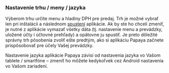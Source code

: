 ### Nastavenie trhu \/ meny \/ jazyka

Výberom trhu určíte menu a hladiny DPH pre predaj. Trh je možné vybrať len pri inštalácii a následnom [spustení](#_Spustenie_aplikácie) aplikácie. Ak by ste ho chceli zmeniť, je nutné z aplikácie vymazať všetky dáta \(tj. nastavenie menu a prevádzky, uložené účty i účtovné prehľady\) a opätovne ju spustiť. Je preto dôležité správny trh pôsobenia zvoliť ešte predtým, ako si aplikáciu Papaya začnete prispôsobovať pre účely Vašej prevádzky.

Nastavenie jazyka aplikácie Papaya závisí od nastavenia jazyka vo Vašom tablete \/ smartfóne – zmeniť ho môžete kedykoľvek cez Android nastavenia vo Vašom zariadení.

